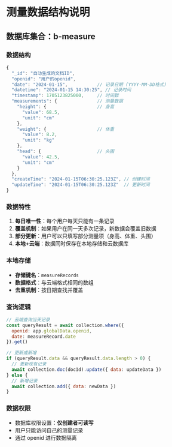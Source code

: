 # 测量数据结构说明

## 数据库集合：b-measure

### 数据结构

```javascript
{
  "_id": "自动生成的文档ID",
  "openid": "用户的openid",
  "date": "2024-01-15",           // 记录日期 (YYYY-MM-DD格式)
  "datetime": "2024-01-15 14:30:25", // 记录时间
  "timestamp": 1705123825000,     // 时间戳
  "measurements": {               // 测量数据
    "height": {                   // 身高
      "value": 68.5,
      "unit": "cm"
    },
    "weight": {                   // 体重
      "value": 8.2,
      "unit": "kg"
    },
    "head": {                     // 头围
      "value": 42.5,
      "unit": "cm"
    }
  },
  "createTime": "2024-01-15T06:30:25.123Z", // 创建时间
  "updateTime": "2024-01-15T06:30:25.123Z"  // 更新时间
}
```

### 数据特性

1. **每日唯一性**：每个用户每天只能有一条记录
2. **覆盖机制**：如果用户在同一天多次记录，新数据会覆盖旧数据
3. **部分更新**：用户可以只填写部分测量项（身高、体重、头围）
4. **本地+云端**：数据同时保存在本地存储和云数据库

### 本地存储

- **存储键名**：`measureRecords`
- **数据格式**：与云端格式相同的数组
- **去重机制**：按日期查找并覆盖

### 查询逻辑

```javascript
// 云端查询当天记录
const queryResult = await collection.where({
  openid: app.globalData.openid,
  date: measureRecord.date
}).get()

// 更新或新增
if (queryResult.data && queryResult.data.length > 0) {
  // 更新现有记录
  await collection.doc(docId).update({ data: updateData })
} else {
  // 新增记录
  await collection.add({ data: newData })
}
```

### 数据权限

- 数据库权限设置：**仅创建者可读写**
- 用户只能访问自己的测量记录
- 通过 openid 进行数据隔离 